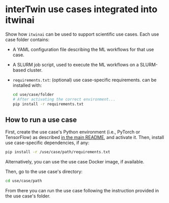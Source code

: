 # interTwin use cases integrated into itwinai

Show how `itwinai` can be used to support scientific use cases. Each use case folder contains:

- A YAML configuration file describing the ML workflows for that use case.
- A SLURM job script, used to execute the ML workflows on a SLURM-based cluster.
- `requirements.txt`: (optional) use case-specific requirements. can be installed with:
  
  ```bash
  cd use/case/folder
  # After activating the correct environment...
  pip install -r requirements.txt
  ```

## How to run a use case

First, create the use case's Python environment (i.e., PyTorch or TensorFlow)
as described [in the main README](../README.md#environment-setup), and activate it.
Then, install use case-specific dependencies, if any:

```bash
pip install -r /use/case/path/requirements.txt
```

Alternatively, you can use the use case Docker image, if available.

Then, go to the use case's directory:

```bash
cd use/case/path
```

From there you can run the use case following the instruction provided in the use case's folder.
